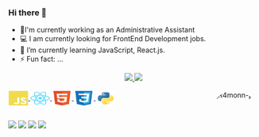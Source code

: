 ### Hi there 👋

- 💼I'm currently working as an Administrative Assistant
- 💻 I am currently looking for FrontEnd Development jobs.
- 📜 I’m currently learning JavaScript, React.js.
- ⚡ Fun fact: ...

<div align="center">
  <a href="https://github.com/r4monn">
  <img height="180em" src="https://github-readme-stats.vercel.app/api?username=r4monn&show_icons=true&theme=tokyonight&include_all_commits=true&count_private=true"/>
  <img height="180em" src="https://github-readme-stats.vercel.app/api/top-langs/?username=r4monn&layout=compact&langs_count=7&theme=tokyonight"/>
</div>
<div style="display: inline_block"><br>
  <img align="center" alt="R4monn-Js" height="30" width="40" src="https://raw.githubusercontent.com/devicons/devicon/master/icons/javascript/javascript-plain.svg">
  <img align="center" alt="R4monn-React" height="30" width="40" src="https://raw.githubusercontent.com/devicons/devicon/master/icons/react/react-original.svg">
  <img align="center" alt="R4monn-HTML" height="30" width="40" src="https://raw.githubusercontent.com/devicons/devicon/master/icons/html5/html5-original.svg">
  <img align="center" alt="R4monn-CSS" height="30" width="40" src="https://raw.githubusercontent.com/devicons/devicon/master/icons/css3/css3-original.svg">
  <img align="center" alt="R4monn-Python" height="30" width="40" src="https://raw.githubusercontent.com/devicons/devicon/master/icons/python/python-original.svg">
  <img align="right" alt="R4monn-pic" height="150" style="border-radius:50px;" src="https://picrew.me/shareImg/org/202206/626197_aS2iPylW.png">
</div>

 ##
  
 <div>
   <a href="mailto:ramondiiaas@hotmail.com" target="_blank"><img src="https://img.shields.io/badge/Microsoft_Outlook-0078D4?style=for-the-badge&logo=microsoft-outlook&logoColor=white" target="_blank"></a>
  <a href="https://instagram.com/ramondiiaas" target="_blank"><img src="https://img.shields.io/badge/-Instagram-%23E4405F?style=for-the-badge&logo=instagram&logoColor=white" target="_blank"></a>
  <a href = "mailto:xablaoul@gmail.com"><img src="https://img.shields.io/badge/-Gmail-%23333?style=for-the-badge&logo=gmail&logoColor=white" target="_blank"></a>
  <a href="https://www.linkedin.com/in/rafaella-ballerini-45875016a" target="_blank"><img src="https://img.shields.io/badge/-LinkedIn-%230077B5?style=for-the-badge&logo=linkedin&logoColor=white" target="_blank"></a> 
 </div>
